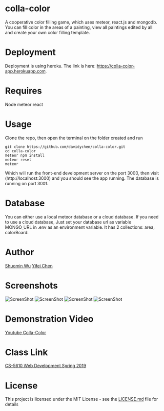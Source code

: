 # colla-color

A cooperative color filling game, which uses meteor, react.js and mongodb. You can fill color in the areas of a painting, view all paintings edited by all and create your own color filling template.

# Deployment

Deployment is using heroku. The link is here: https://colla-color-app.herokuapp.com.

# Requires

Node
meteor
react

# Usage

Clone the repo, then open the terminal on the folder created and run

```
git clone https://github.com/davidychen/colla-color.git
cd colla-color
meteor npm install
meteor reset
meteor
```


Which will run the front-end development server on the port 3000, then visit (http://localhost:3000) and you should see the app running. The database is running on port 3001.

# Database

You can either use a local meteor database or a cloud database. If you need to use a cloud database, Just set your database url as variable MONGO_URL in .env as an environment variable. It has 2 collections: area, colorBoard.


# Author
[Shuomin Wu](https://simonwux.github.io/)
[Yifei Chen](http://davidychen.com/HomepageDavidChen/)

# Screenshots
![ScreenShot](https://github.com/davidychen/colla-color/blob/master/screenshots/1.PNG)
![ScreenShot](https://github.com/davidychen/colla-color/blob/master/screenshots/2.PNG)
![ScreenShot](https://github.com/davidychen/colla-color/blob/master/screenshots/3.PNG)
![ScreenShot](https://github.com/davidychen/colla-color/blob/master/screenshots/4.PNG)

# Demonstration Video
[Youtube Colla-Color](https://www.youtube.com/watch?v=moqZc8DkBNU&t=1s)

# Class Link
[CS-5610 Web Development Spring 2019](http://johnguerra.co/classes/webDevelopment_spring_2019/)

# License

This project is licensed under the MIT License - see the [LICENSE.md](LICENSE.md) file for details

